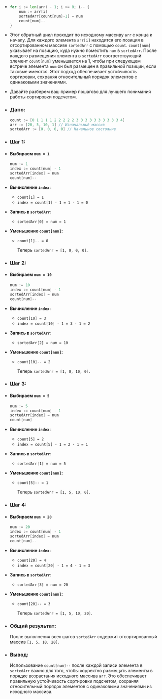 - ```go
  for i := len(arr) - 1; i >= 0; i-- {
      num := arr[i]
      sortedArr[count[num]-1] = num
      count[num]--
  }
  ```
- Этот обратный цикл проходит по исходному массиву `arr` с конца к началу. Для каждого элемента `arr[i]` находится его позиция в отсортированном массиве `sortedArr` с помощью `count`. `count[num]` указывает на позицию, куда нужно поместить `num` в `sortedArr`. После каждого размещения элемента в `sortedArr` соответствующий элемент `count[num]` уменьшается на 1, чтобы при следующем встрече элемента `num` он был размещен в правильной позиции, если таковые имеются. Этот подход обеспечивает устойчивость сортировки, сохраняя относительный порядок элементов с одинаковыми значениями.
- Давайте разберем ваш пример пошагово для лучшего понимания работы сортировки подсчетом.
- ### Дано:
  
  ```go
  count := [0 1 1 1 1 2 2 2 2 2 3 3 3 3 3 3 3 3 3 3 4]
  arr := [20, 5, 10, 1] // Изначальный массив
  sortedArr := [0, 0, 0, 0] // Начальное состояние
  ```
- ### Шаг 1:
- #### Выбираем  `num = 1`
  
  ```go
  num := 1
  index := count[num] - 1
  sortedArr[index] = num
  count[num]--
  ```
- **Вычисление `index`:**
	- `count[1] = 1`
	- `index = count[1] - 1 = 1 - 1 = 0`
- **Запись в `sortedArr`:**
	- `sortedArr[0] = num = 1`
- **Уменьшение `count[num]`:**
	- `count[1]-- = 0`
	  
	  Теперь `sortedArr = [1, 0, 0, 0]`.
- ### Шаг 2:
- #### Выбираем  `num = 10`
  
  ```go
  num := 10
  index := count[num] - 1
  sortedArr[index] = num
  count[num]--
  ```
- **Вычисление `index`:**
	- `count[10] = 3`
	- `index = count[10] - 1 = 3 - 1 = 2`
- **Запись в `sortedArr`:**
	- `sortedArr[2] = num = 10`
- **Уменьшение `count[num]`:**
	- `count[10]-- = 2`
	  
	  Теперь `sortedArr = [1, 0, 10, 0]`.
- ### Шаг 3:
- #### Выбираем  `num = 5`
  
  ```go
  num := 5
  index := count[num] - 1
  sortedArr[index] = num
  count[num]--
  ```
- **Вычисление `index`:**
	- `count[5] = 2`
	- `index = count[5] - 1 = 2 - 1 = 1`
- **Запись в `sortedArr`:**
	- `sortedArr[1] = num = 5`
- **Уменьшение `count[num]`:**
	- `count[5]-- = 1`
	  
	  Теперь `sortedArr = [1, 5, 10, 0]`.
- ### Шаг 4:
- #### Выбираем  `num = 20`
  
  ```go
  num := 20
  index := count[num] - 1
  sortedArr[index] = num
  count[num]--
  ```
- **Вычисление `index`:**
	- `count[20] = 4`
	- `index = count[20] - 1 = 4 - 1 = 3`
- **Запись в `sortedArr`:**
	- `sortedArr[3] = num = 20`
- **Уменьшение `count[num]`:**
	- `count[20]-- = 3`
	  
	  Теперь `sortedArr = [1, 5, 10, 20]`.
- ### Общий результат:
  
  После выполнения всех шагов `sortedArr` содержит отсортированный массив `[1, 5, 10, 20]`.
- ### Вывод:
  
  Использование `count[num]--` после каждой записи элемента в `sortedArr` важно для того, чтобы корректно размещать элементы в порядке возрастания исходного массива `arr`. Это обеспечивает правильную устойчивость сортировки подсчетом, сохраняя относительный порядок элементов с одинаковыми значениями из исходного массива.